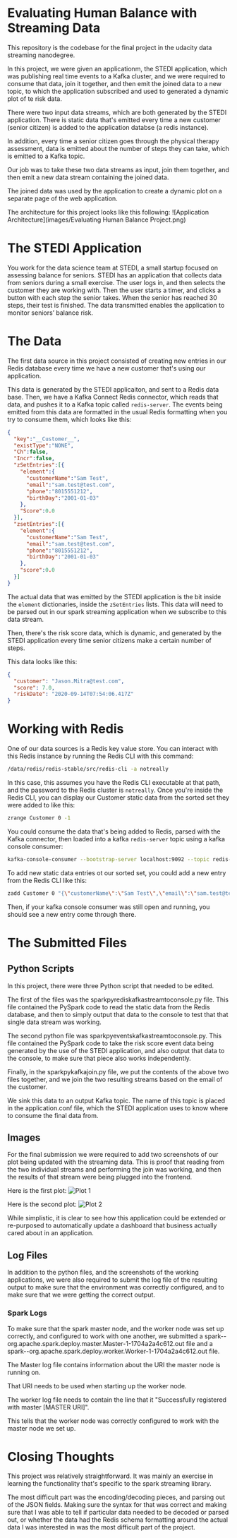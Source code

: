 # Evaluating Human Balance with Streaming Data
This repository is the codebase for the final project in the udacity data streaming nanodegree.

In this project, we were given an applicationm, the STEDI application, which was publishing real time events to a Kafka cluster, 
and we were required to consume that data, join it together, and then emit the joined data to a new topic, to which the application
subscribed and used to generated a dynamic plot of te risk data.

There were two input data streams, which are both generated by the STEDI application. There is static data that's emitted every
time a new customer (senior citizen) is added to the application databse (a redis instance).

In addition, every time a senior citizen goes through the physical therapy assessment, data is emitted about the number of steps they can take,
which is emitted to a Kafka topic.

Our job was to take these two data streams as input, join them together, and then emit a new data stream containing the joined data.

The joined data was used by the application to create a dynamic plot on a separate page of the web application.

The architecture for this project looks like this following:
![Application Architecture](images/Evaluating Human Balance Project.png)
# The STEDI Application
You work for the data science team at STEDI, a small startup focused on assessing balance for seniors. 
STEDI has an application that collects data from seniors during a small exercise. 
The user logs in, and then selects the customer they are working with. 
Then the user starts a timer, and clicks a button with each step the senior takes. 
When the senior has reached 30 steps, their test is finished. The data transmitted enables the application to monitor seniors’ balance risk. 
# The Data
The first data source in this project consisted of creating new entries in our Redis database every time we have a new customer
that's using our application. 

This data is generated by the STEDI applicaiton, and sent to a Redis data base. Then, we have a Kafka Connect Redis connector,
which reads that data, and pushes it to a Kafka topic called `redis-server`. The events being emitted from this data are formatted
in the usual Redis formatting when you try to consume them, which looks like this: 
```json
{
  "key":"__Customer__",
  "existType":"NONE",
  "Ch":false,
  "Incr":false,
  "zSetEntries":[{
    "element":{
      "customerName":"Sam Test", 
      "email":"sam.test@test.com",
      "phone":"8015551212",
      "birthDay":"2001-01-03"
    },
    "Score":0.0
  }],
  "zsetEntries":[{
    "element":{
      "customerName":"Sam Test",
      "email":"sam.test@test.com",
      "phone":"8015551212",
      "birthDay":"2001-01-03"
    },
    "score":0.0
  }]
}
```

The actual data that was emitted by the STEDI application is the bit inside the `element` dictionaries, inside the `zSetEntries` lists.
This data will need to be parsed out in our spark streaming application when we subscribe to this data stream.

Then, there's the risk score data, which is dynamic, and generated by the STEDI application every time senior citizens make a certain number
of steps.

This data looks like this:
```json
{
  "customer": "Jason.Mitra@test.com",
  "score": 7.0,
  "riskDate": "2020-09-14T07:54:06.417Z"
}
```
# Working with Redis
One of our data sources is a Redis key value store. You can interact with this Redis instance by running the Redis CLI with this command:
```bash
/data/redis/redis-stable/src/redis-cli -a notreally
```

In this case, this assumes you have the Redis CLI executable at that path, and the password to the Redis cluster is `notreally`.
Once you're inside the Redis CLI, you can display our Customer static data from the sorted set they were added to like this:
```bash
zrange Customer 0 -1
```

You could consume the data that's being added to Redis, parsed with the Kafka connector, then loaded into a kafka `redis-server` topic
using a kafka console consumer:
```bash
kafka-console-consumer --bootstrap-server localhost:9092 --topic redis-server
```

To add new static data entries ot our sorted set, you could add a new entry from the Redis CLI like this:
```bash
zadd Customer 0 "{\"customerName\":\"Sam Test\",\"email\":\"sam.test@test.com\",\"phone\":\"8015551212\",\"birthDay\":\"2001-01-03\"}"
```

Then, if your kafka console consumer was still open and running, you should see a new entry come through there.
# The Submitted Files
## Python Scripts
In this project, there were three Python script that needed to be edited.

The first of the files was the sparkpyrediskafkastreamtoconsole.py file. This file contained the PySpark code to read the static
data from the Redis database, and then to simply output that data to the console to test that that single data stream was working.

The second python file was sparkpyeventskafkastreamtoconsole.py. This file contained the PySpark code to take the risk score
event data being generated by the use of the STEDI application, and also output that data to the console, to make sure that piece
also works independently.

Finally, in the sparkpykafkajoin.py file, we put the contents of the above two files together, and we join the two resulting
streams based on the email of the customer. 

We sink this data to an output Kafka topic. The name of this topic is placed in the application.conf file, which the STEDI application
uses to know where to consume the final data from.
## Images
For the final submission we were required to add two screenshots of our plot being updated with the streaming data.
This is proof that reading from the two individual streams and performing the join was working, and then the results of that
stream were being plugged into the frontend.

Here is the first plot:
![Plot 1](images/populated_graph_plot_1.png)

Here is the second plot:
![Plot 2](images/populated_graph_plot_2.png)

While simplistic, it is clear to see how this application could be extended or re-purposed to automatically update a dashboard that 
business actually cared about in an application.
## Log Files
In addition to the python files, and the screenshots of the working applications, we were also required to submit the log
file of the resulting output to make sure that the environment was correctly configured, and to make sure that we were getting
the correct output.
### Spark Logs
To make sure that the spark master node, and the worker node was set up correctly, and configured to work with one another, we submitted
a spark--org.apache.spark.deploy.master.Master-1-1704a2a4c612.out file and a spark--org.apache.spark.deploy.worker.Worker-1-1704a2a4c612.out file.

The Master log file contains information about the URI the master node is running on.

That URI needs to be used when starting up the worker node. 

The worker log file needs to contain the line that it "Successfully registered with master [MASTER URI]".

This tells that the worker node was correctly configured to work with the master node we set up.

# Closing Thoughts
This project was relatively straightforward. It was mainly an exercise in learning the functionality that's specific to the spark
streaming library.

The most difficult part was the encoding/decoding pieces, and parsing out of the JSON fields. Making sure the syntax for that was correct
and making sure that I was able to tell if particular data needed to be decoded or parsed out, or whether the data had the Redis schema
formatting around the actual data I was interested in was the most difficult part of the project. 
